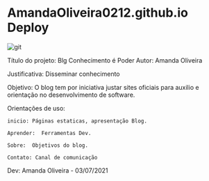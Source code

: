 # AmandaOliveira0212.github.io Deploy

![git](https://user-images.githubusercontent.com/56035248/124366688-dfb5c900-dc27-11eb-9fa2-08b5c4a2a738.png)

Título do projeto: Blg Conhecimento é Poder
Autor: Amanda Oliveira

Justificativa:  Disseminar conhecimento

Objetivo:  O blog tem por iniciativa justar sites oficiais para auxilio e orientação no desenvolvimento de software.  

Orientações de uso: 

    inicio: Páginas estaticas, apresentação Blog.
    
    Aprender:  Ferramentas Dev.
    
    Sobre:  Objetivos do blog.
    
    Contato: Canal de comunicação
    
    
Dev: Amanda Oliveira -  03/07/2021

